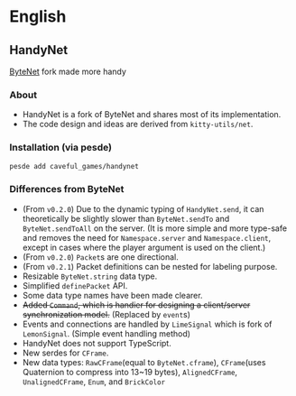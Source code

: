 # English

## HandyNet
[ByteNet](https://github.com/ffrostfall/ByteNet) fork made more handy

### About
- HandyNet is a fork of ByteNet and shares most of its implementation.
- The code design and ideas are derived from `kitty-utils/net`.

### Installation (via pesde)
```sh
pesde add caveful_games/handynet
```

### Differences from ByteNet
- (From `v0.2.0`) Due to the dynamic typing of `HandyNet.send`, it can theoretically be slightly slower than `ByteNet.sendTo` and `ByteNet.sendToAll` on the server. (It is more simple and more type-safe and removes the need for `Namespace.server` and `Namespace.client`, except in cases where the player argument is used on the client.)
- (From `v0.2.0`) `Packet`s are one directional.
- (From `v0.2.1`) Packet definitions can be nested for labeling purpose.
- Resizable `ByteNet.string` data type.
- Simplified `definePacket` API.
- Some data type names have been made clearer.
- ~~Added `Command`, which is handier for designing a client/server synchronization model.~~ (Replaced by `event`s)
- Events and connections are handled by `LimeSignal` which is fork of `LemonSignal`. (Simple event handling method)
- HandyNet does not support TypeScript.
- New serdes for `CFrame`.
- New data types: `RawCFrame`(equal to `ByteNet.cframe`), `CFrame`(uses Quaternion to compress into 13~19 bytes), `AlignedCFrame`, `UnalignedCFrame`, `Enum`, and `BrickColor`
